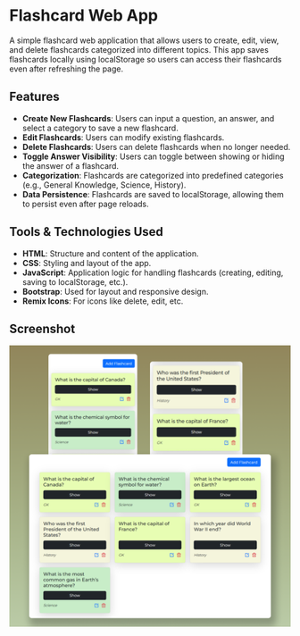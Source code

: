 # Flashcard Web App

A simple flashcard web application that allows users to create, edit, view, and delete flashcards categorized into different topics. This app saves flashcards locally using localStorage so users can access their flashcards even after refreshing the page.

## Features

- **Create New Flashcards**: Users can input a question, an answer, and select a category to save a new flashcard.
- **Edit Flashcards**: Users can modify existing flashcards.
- **Delete Flashcards**: Users can delete flashcards when no longer needed.
- **Toggle Answer Visibility**: Users can toggle between showing or hiding the answer of a flashcard.
- **Categorization**: Flashcards are categorized into predefined categories (e.g., General Knowledge, Science, History).
- **Data Persistence**: Flashcards are saved to localStorage, allowing them to persist even after page reloads.

## Tools & Technologies Used

- **HTML**: Structure and content of the application.
- **CSS**: Styling and layout of the app.
- **JavaScript**: Application logic for handling flashcards (creating, editing, saving to localStorage, etc.).
- **Bootstrap**: Used for layout and responsive design.
- **Remix Icons**: For icons like delete, edit, etc.

## Screenshot

![Screenshot](flashcard_ui.png)
